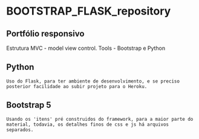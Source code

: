 # BOOTSTRAP_FLASK_repository
 
## Portfólio responsivo

Estrutura MVC - model view control. Tools - Bootstrap e Python

## Python 
    Uso do Flask, para ter ambiente de desenvolvimento, e se preciso posterior facilidade ao subir projeto para o Heroku.


## Bootstrap 5
    Usando os 'itens' pré construidos do framework, para a maior parte do material, todavia, os detalhes finos de css e js há arquivos separados.

